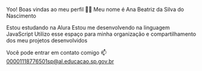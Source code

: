 Yoo!
Boas vindas ao meu perfil 💙💙
Meu nome é Ana Beatriz da Silva do Nascimento

Estou estudando na Alura
Estou me desenvolvendo na linguagem JavaScript
Utilizo esse espaço para minha organização e compartilhamento dos meu projetos desenvolvidos

Você pode entrar em contato comigo 📫
00001118776501sp@al.educacao.sp.gov.br
